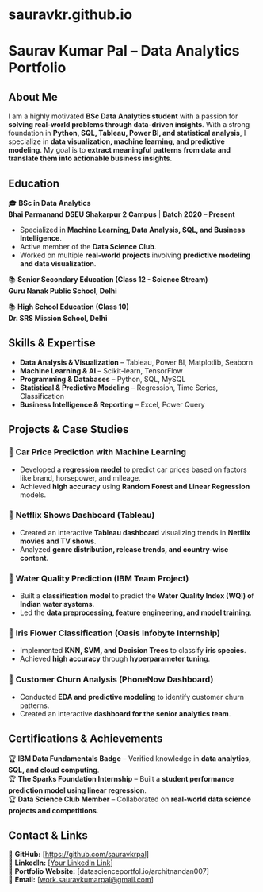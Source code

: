 # sauravkr.github.io

# **Saurav Kumar Pal – Data Analytics Portfolio**  

## **About Me**  
I am a highly motivated **BSc Data Analytics student** with a passion for **solving real-world problems through data-driven insights**. With a strong foundation in **Python, SQL, Tableau, Power BI, and statistical analysis**, I specialize in **data visualization, machine learning, and predictive modeling**. My goal is to **extract meaningful patterns from data and translate them into actionable business insights**.  

## **Education**  
🎓 **BSc in Data Analytics**  
**Bhai Parmanand DSEU Shakarpur 2 Campus** | **Batch 2020 – Present**  
- Specialized in **Machine Learning, Data Analysis, SQL, and Business Intelligence**.  
- Active member of the **Data Science Club**.  
- Worked on multiple **real-world projects** involving **predictive modeling and data visualization**.  

📚 **Senior Secondary Education (Class 12 - Science Stream)**  
**Guru Nanak Public School, Delhi**  

📚 **High School Education (Class 10)**  
**Dr. SRS Mission School, Delhi**  

## **Skills & Expertise**  
- **Data Analysis & Visualization** – Tableau, Power BI, Matplotlib, Seaborn  
- **Machine Learning & AI** – Scikit-learn, TensorFlow  
- **Programming & Databases** – Python, SQL, MySQL  
- **Statistical & Predictive Modeling** – Regression, Time Series, Classification  
- **Business Intelligence & Reporting** – Excel, Power Query  

## **Projects & Case Studies**  
### 📌 **Car Price Prediction with Machine Learning**  
- Developed a **regression model** to predict car prices based on factors like brand, horsepower, and mileage.  
- Achieved **high accuracy** using **Random Forest and Linear Regression** models.  

### 📌 **Netflix Shows Dashboard (Tableau)**  
- Created an interactive **Tableau dashboard** visualizing trends in **Netflix movies and TV shows**.  
- Analyzed **genre distribution, release trends, and country-wise content**.  

### 📌 **Water Quality Prediction (IBM Team Project)**  
- Built a **classification model** to predict the **Water Quality Index (WQI) of Indian water systems**.  
- Led the **data preprocessing, feature engineering, and model training**.  

### 📌 **Iris Flower Classification (Oasis Infobyte Internship)**  
- Implemented **KNN, SVM, and Decision Trees** to classify **iris species**.  
- Achieved **high accuracy** through **hyperparameter tuning**.  

### 📌 **Customer Churn Analysis (PhoneNow Dashboard)**  
- Conducted **EDA and predictive modeling** to identify customer churn patterns.  
- Created an interactive **dashboard for the senior analytics team**.  

## **Certifications & Achievements**  
🏆 **IBM Data Fundamentals Badge** – Verified knowledge in **data analytics, SQL, and cloud computing**.  
🏆 **The Sparks Foundation Internship** – Built a **student performance prediction model using linear regression**.  
🏆 **Data Science Club Member** – Collaborated on **real-world data science projects and competitions**.  

## **Contact & Links**  
🔗 **GitHub:** [https://github.com/sauravkrpal]  
🔗 **LinkedIn:** [[Your LinkedIn Link](https://www.linkedin.com/in/saurav-kr-pal/)]  
🔗 **Portfolio Website:** [datascienceportfol.io/architnandan007]  
📩 **Email:** [work.sauravkumarpal@gmail.com]  
